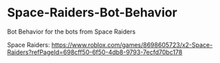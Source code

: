 # Space-Raiders-Bot-Behavior
Bot Behavior for the bots from Space Raiders

Space Raiders: https://www.roblox.com/games/8698605723/x2-Space-Raiders?refPageId=698cff50-6f50-4db8-9793-7ecfd70bc178
